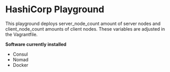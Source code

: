 # HashiCorp Playground

This playground deploys server_node_count amount of server nodes and client_node_count amounts of client nodes. These variables are adjusted in the Vagrantfile. 

**Software currently installed**

- Consul
- Nomad
- Docker

